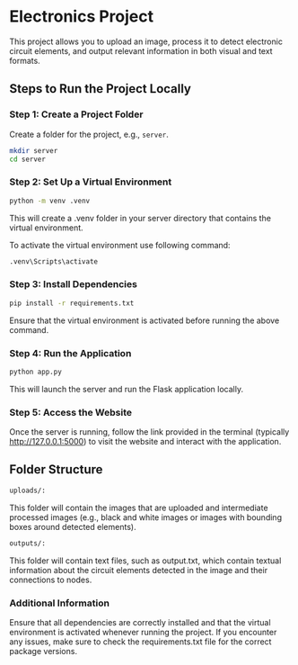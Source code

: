 
# Electronics Project
This project allows you to upload an image, process it to detect electronic circuit elements, and output relevant information in both visual and text formats.

## Steps to Run the Project Locally

### **Step 1: Create a Project Folder**
Create a folder for the project, e.g., `server`.

```bash
mkdir server
cd server
```

### **Step 2: Set Up a Virtual Environment**
```bash
python -m venv .venv
```

This will create a .venv folder in your server directory that contains the virtual environment.

To activate the virtual environment use following command:
```bash
.venv\Scripts\activate
```


### **Step 3: Install Dependencies**
```bash
pip install -r requirements.txt
```
Ensure that the virtual environment is activated before running the above command.


### **Step 4: Run the Application**
```bash
python app.py
```
This will launch the server and run the Flask application locally.

### **Step 5: Access the Website**
Once the server is running, follow the link provided in the terminal (typically http://127.0.0.1:5000) to visit the website and interact with the application.

## **Folder Structure**
```bash
uploads/:
``` 
This folder will contain the images that are uploaded and intermediate processed images (e.g., black and white images or images with bounding boxes around detected elements).

```bash
outputs/:
``` 
This folder will contain text files, such as output.txt, which contain textual information about the circuit elements detected in the image and their connections to nodes.

### **Additional Information**
 Ensure that all dependencies are correctly installed and that the virtual environment is activated whenever running the project. If you encounter any issues, make sure to check the requirements.txt file for the correct package versions. 



